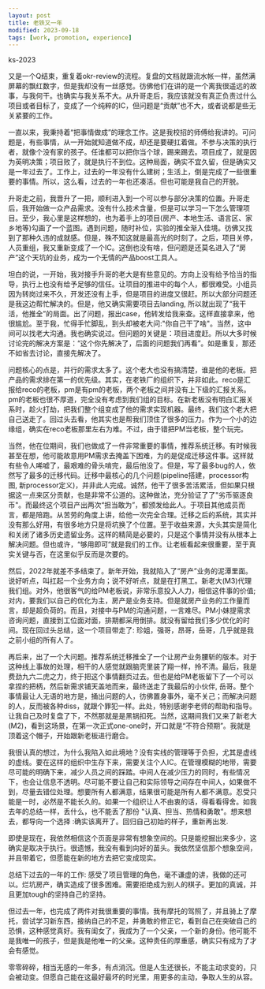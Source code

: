 ```yaml
---
layout: post
title: 老铁又一年
modified: 2023-09-18
tags: [work, promotion, experience]
---
```

<p class="meta">ks-2023</p>

又是一个Q结束，重复着okr-review的流程。复盘的文档就跟流水帐一样，虽然满屏幕的飘红数字，但是我却没有一丝感觉。彷佛他们在讲的是一个离我很遥远的故事，与我何干。也确实与我关系不大。从升哥走后，我应该就没有真正负责过什么项目或者目标了，变成了一个纯粹的IC，但问题是“贡献”也不大，或者说都是些无关紧要的工作。

一直以来，我秉持着“把事情做成”的理念工作。这是我校招的师傅给我讲的。可问题是，有些事情，从一开始就知道做不成，却还是要硬扛着做。不参与决策的执行者，就像个没有家的孩子。任谁都可以把你当个球，踢来踢去。项目成了，就是因为英明决策；项目败了，就是执行不到位。这种局面，确实不宜久留，但是确实又是一年过去了。工作上，过去的一年没有什么建树；生活上，倒是完成了一些很重要的事情。所以，这么看，过去的一年也还凑活。但也可能是我自己的开脱。


升哥走之前，我晋升了一把，顺利进入到一个可以参与部分决策的位置。升哥走后，我开始做一众产品需求。没有什么技术含量，但是可以学习一下怎么管理项目。至少，我心里是这样想的，也为着手上的项目(房产、本地生活、语言区、家乡地等)勾画了一个蓝图。遇到问题，随时补位，实验的推全渐入佳境。彷佛又找到了那种久违的成就感。但是，殊不知这就是最高光的时刻了。之后，项目关停，人员重组，我又重新变成了一个IC。这倒也没有啥，但问题是还莫名进入了“房产”这个天坑的业务，成为一个无情的产品boost工具人。

坦白的说，一开始，我对接手升哥的老大是有些意见的。方向上没有给予恰当的指导，执行上也没有给予足够的信任。让项目的推进中的每个人，都很难受。小组员因为转岗过来不久，开发还没有上手，但是项目的进度又很赶。所以大部分问题还是我这边帮忙解决的。但是，他又确实需要项目去landing, 所以就出现了“我干活，他推全”的局面。出了问题，报出case，他转发给我来查。这样直接拿来，他很尴尬。至于我，忙得手忙脚乱，到头却被老大问:"你自己干了啥"。当然，这中间可以找老大沟通。我也确实说过。但问题的关键是：项目进度赶。所以大多时候讨论完的解决方案是：“这个你先解决了，后面的问题我们再看”。如是重复，那还不如省去讨论，直接先解决了。

问题核心的点是，并行的需求太多了。这个老大也没有搞清楚，谁是他的老板。把产品的需求排在第一的优先级。其实，在老铁厂的组织下，并非如此。reco是汇报给reco的老板，pm是有pm的老板，两个老板之间并没有上下级的汇报关系。pm的老板也很不厚道，完全没有考虑到我们组的目标。在新老板没有明白汇报关系时，趁火打劫，把我们整个组变成了他的需求实现机器。最终，我们这个老大把自己送走了。回过头去看，他其实也是帮我们顶住了很多的压力。作为一个小的边缘组，确实在reco老板那里左右为难。不过，由于错把PM当老板，整个玩完。

当然，他在位期间，我们也做成了一件非常重要的事情，推荐系统迁移。有时候我甚至在想，他可能故意用PM需求去掩盖下困难，为的是促成迁移这件事。这样就有些令人唏嘘了，最艰难的骨头啃完，最后他没了。但是，写了最多bug的人，依然写了最多的迁移代码。迁移中最核心的几个问题(pipeline搭建，processor构图, 新processor定义)，并非此人完成。诚然，他干了很多苦活累活，但如果只根据这一点来区分贡献，也是非常不公道的。这种做法，充分验证了了"劣币驱逐良币"。而最终这个项目产出两次“担当敢为”，都颁发给此人。于项目其他成员而言，都是陪跑。从苦劳的角度上讲，给他一次完全合理。迁移之后的系统，其实并没有那么好用，有很多地方只是将坑换了个位置。至于收益来源，大头其实是简化和关闭了诸多历史遗留业务。这样的精简是必要的，只是这个事情并没有从根本上解决问题。但也或许，“够用即可”就是我们的工作。让老板看起来很重要，至于真实关键与否，在这里似乎反而是次要的。

然后，2022年就差不多结束了。新年开始，我就陷入了“房产”业务的泥潭里面。说好听点，叫扛起一个业务方向；说不好听点，就是在打黑工。新老大(M3)代理我们组。对外，他很客气的给PM老板说，非常乐意投入人力，相信这件事的价值; 对内，要我们以自己的优化为主，房产是业务支持。但是就房产业务的工作量而言，却是超负荷的。而且，对接中与PM的沟通问题，一言难尽。PM小妹提需求咨询问题，直接到工位面对面，排期都采用倒排。就没有留给我们多少优化的时间。现在回过头总结，这一个项目带走了: 珍姐，强哥，昂哥，岳哥，几乎就是我之前小组的所有人了。

再后来，出了一个大问题。推荐系统迁移推全了一个让房产业务腰斩的版本。对于这种线上事故的处理，相干的人感觉就跟脑壳里装了翔一样，拎不清。最后，我是费劲九六二虎之力，终于把这个事情翻页过去。但也是给PM老板留下了一个可以拿捏的把柄，然后新需求铺天盖地而来，最终送走了我最后的小伙伴, 岳哥。整个事情最让人无语的地方是，捅出问题的人，彷佛置身事外，毫不关己；而解决问题的人，反而被各种diss，就跟个罪犯一样。此处，特别感谢李老师的帮助和指导。让我自己及时复盘了下，不然那就是是黑锅扣死。当然，这期间我们又来了新老大(M2)，看到这场景，在第一次正式one-one时，开口就是“不符合预期”。我就是顶着这个帽子，开始跟新老板进行磨合。

我很认真的想过，为什么我陷入如此境地？没有实线的管理等于负担，尤其是虚线的虚线。要在这样的组织中生存下来，需要关注个人IC。在管理模糊的地带，需要尽可能的明确下来，减少人员之间的踩踏。中间人在减少压力的同时，有些情况下，也会让信息不透明。尽可能不要让自己和实际领导之间存在中间人，如果做不到，尽量去错位处理。想要所有人都满意，结果很可能是所有人都不满意。忍受只能是一时，必然是不能长久的。如果一个组织让人不由衷的话，得看看得舍。如我去年的总结一样，丢什么，也不能丢了那份 "认真、担当、热情和勇敢"。想来想去，都导向一个选择 :确实该离开了。回归自己初始的样子，重新再出发.

即使是现在，我依然相信这个页面是非常有想象空间的。只是能挖掘出来多少，这确实是取决于执行。很遗憾，我没有看到向好的苗头。我依然坚信那个想象空间，并且带着它，但愿能在新的地方去把它变成现实。


总结下过去的一年的工作: 感受了项目管理的角色，毫不谦虚的讲，我做的还可以。烂坑房产，确实造成了很多困难。需要拒绝成为别人的棋子。更加的真诚，并且更加tough的坚持自己的坚持。


但过去一年，也完成了两件对我很重要的事情。我有摩托的驾照了，并且骑上了摩托，尝试学习新东西，接纳自己的不足，并勇敢的修正它，看到自己在突破自己的恐惧，这种感觉真好。我有闺女了，我成为了一个父亲，一个新的身份。他可能不是我唯一的孩子，但是我是他唯一的父亲。这种责任的厚重感，确实只有成为了才会有感觉。

零零碎碎，相当无感的一年多，有点消沉。但是人生还很长，不能主动求变的，只会被动变。但愿自己能在这最好最坏的时光里，用更多的主动，争取人生的从容。

<!-- 好了，这就是过去这大半年的经历，记录一下，希望下一年回头对比看到，更多新的变化和成长。
 -->


